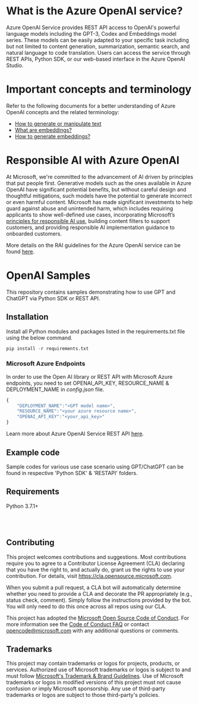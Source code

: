 
# What is the Azure OpenAI service?

Azure OpenAI Service provides REST API access to OpenAI's powerful language models including the GPT-3, Codex and Embeddings model series. These models can be easily adapted to your specific task including but not limited to content generation, summarization, semantic search, and natural language to code translation. Users can access the service through REST APIs, Python SDK, or our web-based interface in the Azure OpenAI Studio.

# Important concepts and terminology
Refer to the following documents for a better understanding of Azure OpenAI concepts and the related terminology:

 - [How to generate or manipulate text](https://learn.microsoft.com/en-us/azure/cognitive-services/openai/how-to/completions) 
 - [What are embeddings?](https://learn.microsoft.com/en-us/azure/cognitive-services/openai/concepts/understand-embeddings)
 - [How to generate embeddings?](https://learn.microsoft.com/en-us/azure/cognitive-services/openai/how-to/embeddings?tabs=console)

# Responsible AI with Azure OpenAI
At Microsoft, we're committed to the advancement of AI driven by principles that put people first. Generative models such as the ones available in Azure OpenAI have significant potential benefits, but without careful design and thoughtful mitigations, such models have the potential to generate incorrect or even harmful content. Microsoft has made significant investments to help guard against abuse and unintended harm, which includes requiring applicants to show well-defined use cases, incorporating Microsoft’s [principles for responsible AI use](https://www.microsoft.com/ai/responsible-ai?activetab=pivot1:primaryr6), building content filters to support customers, and providing responsible AI implementation guidance to onboarded customers.

More details on the RAI guidelines for the Azure OpenAI service can be found [here](https://learn.microsoft.com/en-us/legal/cognitive-services/openai/transparency-note?context=/azure/cognitive-services/openai/context/context).

# OpenAI Samples

This repository contains samples demonstrating how to use GPT and ChatGPT via Python SDK or REST API.

## Installation
Install all Python modules and packages listed in the requirements.txt file using the below command.

```python
pip install -r requirements.txt
```

### Microsoft Azure Endpoints
In order to use the Open AI library or REST API with Microsoft Azure endpoints, you need to set OPENAI_API_KEY, RESOURCE_NAME & DEPLOYMENT_NAME in _config.json_ file.

```js
{
    "DEPLOYMENT_NAME":"<GPT model name>",
    "RESOURCE_NAME":"<your azure resource name>",
    "OPENAI_API_KEY":"<your_api_key>"
}
``` 

Learn more about Azure OpenAI Service REST API [here](https://learn.microsoft.com/en-us/azure/cognitive-services/openai/reference).

## Example code
Sample codes for various use case scenario using GPT/ChatGPT can be found in respective 'Python SDK' & 'RESTAPI' folders. 


## Requirements
Python 3.7.1+


<br>
<br>


## Contributing

This project welcomes contributions and suggestions.  Most contributions require you to agree to a
Contributor License Agreement (CLA) declaring that you have the right to, and actually do, grant us
the rights to use your contribution. For details, visit https://cla.opensource.microsoft.com.

When you submit a pull request, a CLA bot will automatically determine whether you need to provide
a CLA and decorate the PR appropriately (e.g., status check, comment). Simply follow the instructions
provided by the bot. You will only need to do this once across all repos using our CLA.

This project has adopted the [Microsoft Open Source Code of Conduct](https://opensource.microsoft.com/codeofconduct/).
For more information see the [Code of Conduct FAQ](https://opensource.microsoft.com/codeofconduct/faq/) or
contact [opencode@microsoft.com](mailto:opencode@microsoft.com) with any additional questions or comments.

## Trademarks

This project may contain trademarks or logos for projects, products, or services. Authorized use of Microsoft 
trademarks or logos is subject to and must follow 
[Microsoft's Trademark & Brand Guidelines](https://www.microsoft.com/en-us/legal/intellectualproperty/trademarks/usage/general).
Use of Microsoft trademarks or logos in modified versions of this project must not cause confusion or imply Microsoft sponsorship.
Any use of third-party trademarks or logos are subject to those third-party's policies.


